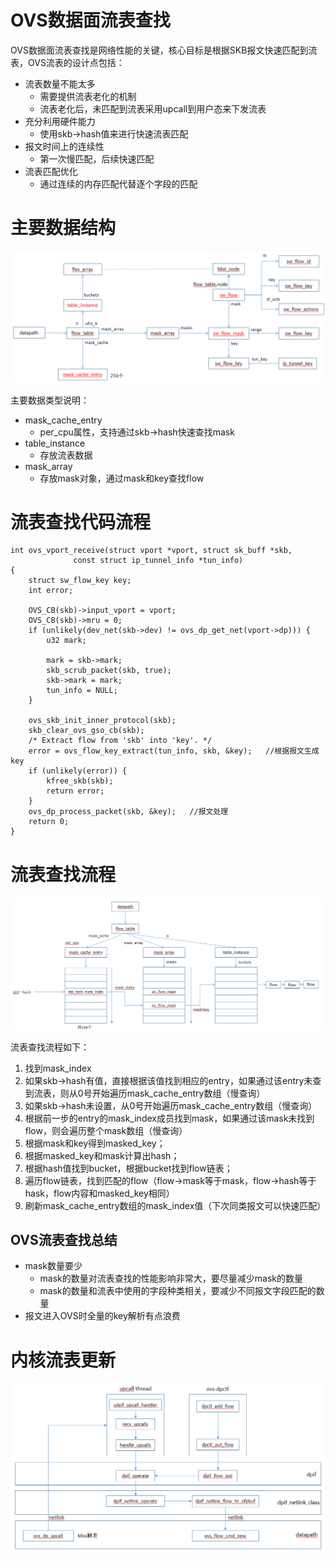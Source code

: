 # OVS数据面流表查找

OVS数据面流表查找是网络性能的关键，核心目标是根据SKB报文快速匹配到流表，OVS流表的设计点包括：

* 流表数量不能太多
  * 需要提供流表老化的机制
  * 流表老化后，未匹配到流表采用upcall到用户态来下发流表
* 充分利用硬件能力
  * 使用skb->hash值来进行快速流表匹配
* 报文时间上的连续性
  * 第一次慢匹配，后续快速匹配
* 流表匹配优化
  * 通过连续的内存匹配代替逐个字段的匹配

# 主要数据结构

![flow-object](images/flow-object.png "flow-object")

主要数据类型说明：

* mask_cache_entry
  * per_cpu属性，支持通过skb->hash快速查找mask
* table_instance
  * 存放流表数据
* mask_array
  * 存放mask对象，通过mask和key查找flow

  
# 流表查找代码流程

```
int ovs_vport_receive(struct vport *vport, struct sk_buff *skb,
		      const struct ip_tunnel_info *tun_info)
{
	struct sw_flow_key key;
	int error;

	OVS_CB(skb)->input_vport = vport;
	OVS_CB(skb)->mru = 0;
	if (unlikely(dev_net(skb->dev) != ovs_dp_get_net(vport->dp))) {
		u32 mark;

		mark = skb->mark;
		skb_scrub_packet(skb, true);
		skb->mark = mark;
		tun_info = NULL;
	}

	ovs_skb_init_inner_protocol(skb);
	skb_clear_ovs_gso_cb(skb);
	/* Extract flow from 'skb' into 'key'. */
	error = ovs_flow_key_extract(tun_info, skb, &key);	 //根据报文生成key
	if (unlikely(error)) {
		kfree_skb(skb);
		return error;
	}
	ovs_dp_process_packet(skb, &key);	//报文处理
	return 0;
}
```


# 流表查找流程

![flow-progress](images/flow-progress.png "flow-progress")

流表查找流程如下：

1. 找到mask_index
  1. 如果skb->hash有值，直接根据该值找到相应的entry，如果通过该entry未查到流表，则从0号开始遍历mask_cache_entry数组（慢查询）
  2. 如果skb->hash未设置，从0号开始遍历mask_cache_entry数组（慢查询）
2. 根据前一步的entry的mask_index成员找到mask，如果通过该mask未找到flow，则会遍历整个mask数组（慢查询）
3. 根据mask和key得到masked_key；
4. 根据masked_key和mask计算出hash；
5. 根据hash值找到bucket，根据bucket找到flow链表；
6. 遍历flow链表，找到匹配的flow（flow->mask等于mask，flow->hash等于hask，flow内容和masked_key相同）
7. 刷新mask_cache_entry数组的mask_index值（下次同类报文可以快速匹配）

## OVS流表查找总结

* mask数量要少
  * mask的数量对流表查找的性能影响非常大，要尽量减少mask的数量
  * mask的数量和流表中使用的字段种类相关，要减少不同报文字段匹配的数量
* 报文进入OVS时全量的key解析有点浪费


# 内核流表更新

![flow-update](images/flow-update.png "flow-update")